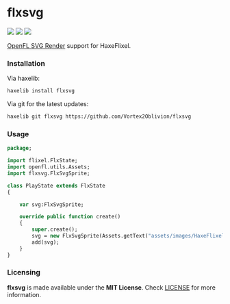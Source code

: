 # flxsvg

![](https://img.shields.io/github/repo-size/Vortex2Oblivion/flxsvg) ![](https://badgen.net/github/open-issues/Vortex2Oblivion/flxsvg) ![](https://badgen.net/badge/license/MIT/green)

[OpenFL SVG Render](https://github.com/openfl/svg/) support for HaxeFlixel.

### Installation

Via haxelib:
```bash
haxelib install flxsvg
```

Via git for the latest updates:
```bash
haxelib git flxsvg https://github.com/Vortex2Oblivion/flxsvg
```

### Usage

```haxe
package;

import flixel.FlxState;
import openfl.utils.Assets;
import flxsvg.FlxSvgSprite;

class PlayState extends FlxState
{

	var svg:FlxSvgSprite;

	override public function create()
	{
		super.create();
		svg = new FlxSvgSprite(Assets.getText("assets/images/HaxeFlixel.svg"));
		add(svg);
	}
}
```

### Licensing

**flxsvg** is made available under the **MIT License**. Check [LICENSE](./LICENSE) for more information.
